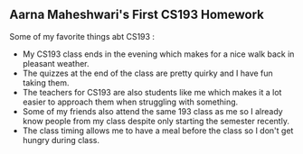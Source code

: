 ## Aarna Maheshwari's First CS193 Homework

Some of my favorite things abt CS193 :

- My CS193 class ends in the evening which makes for a nice walk back in pleasant weather.
- The quizzes at the end of the class are pretty quirky and I have fun taking them.
- The teachers for CS193 are also students like me which makes it a lot easier to approach them when struggling with something.
- Some of my friends also attend the same 193 class as me so I already know people from my class despite only starting the semester recently.
- The class timing allows me to have a meal before the class so I don't get hungry during class.
